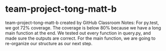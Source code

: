# team-project-tong-matt-b
team-project-tong-matt-b created by GitHub Classroom
Notes: For py.test, we got 72% coverage. The coverage is below 80% because we have a long main function at the end. We tested out every function in query.py, and made sure the outputs are correct. For the main function, we are going to re-organize our structure as our next step. 
